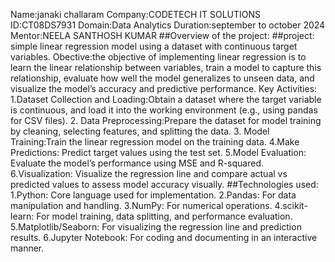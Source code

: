 Name:janaki challaram 
Company:CODETECH IT SOLUTIONS
ID:CT08DS7931 
Domain:Data Analytics
Duration:september to october 2024 
Mentor:NEELA SANTHOSH KUMAR
##Overview of the project:
##project: simple linear regression model using a dataset with continuous target variables. 
Obective:the objective of implementing linear regression is to learn the linear relationship between variables, 
train a model to capture this relationship, evaluate how well the model generalizes to unseen data, and visualize
the model’s accuracy and predictive performance.
Key Activities:
1.Dataset Collection and Loading:Obtain a dataset where the target variable is continuous, and load it into the working environment (e.g., using pandas for CSV files).
2. Data Preprocessing:Prepare the dataset for model training by cleaning, selecting features, and splitting the data.
3. Model Training:Train the linear regression model on the training data.
4.Make Predictions: Predict target values using the test set.
5.Model Evaluation: Evaluate the model’s performance using MSE and R-squared.
6.Visualization: Visualize the regression line and compare actual vs predicted values to assess model accuracy visually.
##Technologies used:
1.Python: Core language used for implementation.
2.Pandas: For data manipulation and handling.
3.NumPy: For numerical operations.
4.scikit-learn: For model training, data splitting, and performance evaluation.
5.Matplotlib/Seaborn: For visualizing the regression line and prediction results.
6.Jupyter Notebook: For coding and documenting in an interactive manner.










